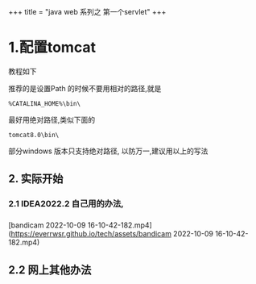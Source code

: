 +++
title = "java web 系列之 第一个servlet"
+++
# 1.配置tomcat
教程如下

推荐的是设置Path 的时候不要用相对的路径,就是
```
%CATALINA_HOME%\bin\
```
最好用绝对路径,类似下面的
```
tomcat8.0\bin\
```
部分windows 版本只支持绝对路径, 以防万一,建议用以上的写法

## 2. 实际开始

### 2.1 IDEA2022.2 自己用的办法,

###  
[bandicam 2022-10-09 16-10-42-182.mp4](https://everrwsr.github.io/tech/assets/bandicam 2022-10-09 16-10-42-182.mp4)


## 2.2 网上其他办法

